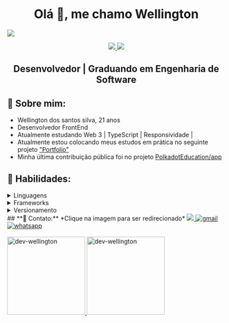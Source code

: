 <h1 align="center">Olá 👋, me chamo Wellington</h1>
<div aling="center">
    <img src="https://user-images.githubusercontent.com/118689748/235326447-e6d3fe37-1993-4e0c-88f3-15c5c62e6d45.png" />
</div>       
<p align="center">
    <a href="https://www.linkedin.com/in/wellington-ds-silva/">
    <img src="https://img.shields.io/badge/LinkedIn-307cc5?style=for-the-badge&logo=linkedin&logoColor=white"/>
    </a>
    <img src="https://komarev.com/ghpvc/?username=Dev-Wellington&style=for-the-badge"/>
</p>


<h2 align="center">
Desenvolvedor | Graduando em Engenharia de Software
</h2>

## **📘 Sobre mim:**
* Wellington dos santos silva, 21 anos
* Desenvolvedor FrontEnd
* Atualmente estudando Web 3 | TypeScript | Responsividade |
* Atualmente estou colocando meus estudos em prática no seguinte projeto  ["Portfolio"](https://github.com/Dev-Wellington/bento-portfolio-nuxt) 
* Minha última contribuição pública foi no projeto [PolkadotEducation/app](https://github.com/PolkadotEducation/app)
## **💬 Habilidades:**
<details>
  <summary>Linguagens</summary>
  
 > ![JavaScript](https://img.shields.io/badge/javascript-%23323330.svg?style=for-the-badge&logo=javascript&logoColor=%23F7DF1E)
   ![TypeScript](https://img.shields.io/badge/TypeScript-3178C6?logo=typescript&logoColor=fff&style=for-the-badge)
   ![Rust](https://img.shields.io/badge/Rust-000?logo=rust&logoColor=fff&style=for-the-badge)
</details>

<details>
  <summary>Frameworks</summary>
  
> ![Vue](https://img.shields.io/badge/Vue.js-35495E?style=for-the-badge&logo=vue.js&logoColor=4FC08D)
  ![Nuxt.js](https://img.shields.io/badge/Nuxt-00DC82?style=for-the-badge&logo=nuxtdotjs&logoColor=white)
  ![React](https://img.shields.io/badge/React-61DAFB?style=for-the-badge&logo=react&logoColor=black)

</details>

<!--  <details>
  <summary>Pré-processadores CSS</summary>
  
> ![Sass](https://img.shields.io/badge/Sass-hotpink.svg?style=for-the-badge&logo=SASS&logoColor=white)
  ![SCSS](https://img.shields.io/badge/SCSS-CC6699?logo=sass&logoColor=fff&style=for-the-badge)
</details> -->

<details>
  <summary>Versionamento</summary>
  
> ![Git](https://img.shields.io/badge/git-%23F05033.svg?style=for-the-badge&logo=git&logoColor=white)
  ![GitHub](https://img.shields.io/badge/github-%23121011.svg?style=for-the-badge&logo=github&logoColor=white)
</details>
<!-- 
## **💖 Apoie meu trabalho**
Se você gosta do meu trabalho e quer apoiar, considere fazer uma doação! Isso me ajuda a continuar estudando e desenvolvendo projetos incríveis.  
<p align="center">
  <a href="https://www.paypal.com/donate/?hosted_button_id=VCMVPJC2AGKSS" target="_blank">
    <img src="https://img.shields.io/badge/Donate-PayPal-00457C?style=for-the-badge&logo=paypal&logoColor=white" alt="Doar via PayPal"/>
  </a>
</p>
-->
## **🌠 Contato:**
*Clique na imagem para ser redirecionado*


<a href="https://www.linkedin.com/in/wellington-ds-silva/">
<img src="https://img.shields.io/badge/linkedin-%230077B5.svg?style=for-the-badge&logo=linkedin&logoColor=white"/>
</a>
<a href="mailto:joycewellingtonaprigio2@gmail.com">
<img alt=gmail src="https://img.shields.io/badge/Gmail-D14836?style=for-the-badge&logo=gmail&logoColor=white"/>
</a>
<a href="https://wa.me/5521983907632">
    <img alt="whatsapp" src="https://img.shields.io/badge/Whastapp-25d366?style=for-the-badge&logo=whatsapp&logoColor=white">
</a>
<br></br>
<div>
  <a href="https://github.com/Dev-Wellington">
<img height="180em" src="https://github-readme-stats.vercel.app/api?username=dev-wellington&show_icons=true&theme=radical&include_all_commits=true&count_private=true" alt="dev-wellington" />
<img height="180em" src="https://github-readme-stats.vercel.app/api/top-langs?username=dev-wellington&layout=compact&langs_count=16&theme=radical" alt="dev-wellington" />
</div>
